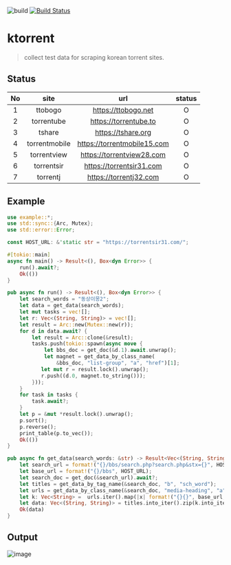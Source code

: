 ![build](https://github.com/daite/ktorrent-rs/workflows/Rust/badge.svg)
[![Build Status](https://travis-ci.com/daite/ktorrent.svg?branch=main)](https://travis-ci.com/daite/ktorrent)
# ktorrent
> collect test data for scraping korean torrent sites.
## Status
| No |      site     |             url             | status |
|:--:|:-------------:|:---------------------------:|:------:|
|  1 |    ttobogo    | https://ttobogo.net         |    O   |
|  2 |   torrentube  | https://torrentube.to       |     O  |
|  3 |     tshare    | https://tshare.org          |     O  |
|  4 | torrentmobile | https://torrentmobile15.com |    O   |
|  5 | torrentview   | https://torrentview28.com  |    O   |
|  6 | torrentsir   | https://torrentsir31.com |    O   |
|  7 | torrentj   | https://torrentj32.com |    O   |
## Example
```rust
use example::*;
use std::sync::{Arc, Mutex};
use std::error::Error;

const HOST_URL: &'static str = "https://torrentsir31.com/";

#[tokio::main]
async fn main() -> Result<(), Box<dyn Error>> {
    run().await?;
    Ok(())
}

pub async fn run() -> Result<(), Box<dyn Error>> {
    let search_words = "동상이몽2";
    let data = get_data(search_words);
    let mut tasks = vec![];
    let r: Vec<(String, String)> = vec![];
    let result = Arc::new(Mutex::new(r));
    for d in data.await? {
        let result = Arc::clone(&result);
        tasks.push(tokio::spawn(async move {
            let bbs_doc = get_doc(&d.1).await.unwrap();
            let magnet = get_data_by_class_name(
                &bbs_doc, "list-group", "a", "href")[1];
           let mut r = result.lock().unwrap();
           r.push((d.0, magnet.to_string()));
        }));
    }
    for task in tasks {
        task.await?;
    }
    let p = &mut *result.lock().unwrap();
    p.sort();
    p.reverse();
    print_table(p.to_vec());
    Ok(())
}

pub async fn get_data(search_words: &str) -> Result<Vec<(String, String)>, Box<dyn Error>> {
    let search_url = format!("{}/bbs/search.php?search.php&stx={}", HOST_URL, search_words);
    let base_url = format!("{}/bbs", HOST_URL);
    let search_doc = get_doc(&search_url).await?;
    let titles = get_data_by_tag_name(&search_doc, "b", "sch_word");
    let urls = get_data_by_class_name(&search_doc, "media-heading", "a", "href");
    let k: Vec<String> =  urls.iter().map(|x| format!("{}{}", base_url, x.trim_start_matches(|c| c == '.'))).collect();
    let data: Vec<(String, String)> = titles.into_iter().zip(k.into_iter()).collect();
    Ok(data)
}
```
## Output
![image](https://raw.githubusercontent.com/daite/ktorrent-rs/main/images/sample.png)
